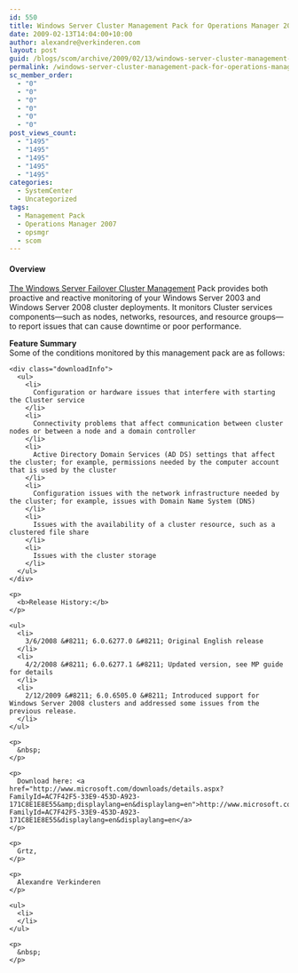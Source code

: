 ```yaml
---
id: 550
title: Windows Server Cluster Management Pack for Operations Manager 2007
date: 2009-02-13T14:04:00+10:00
author: alexandre@verkinderen.com
layout: post
guid: /blogs/scom/archive/2009/02/13/windows-server-cluster-management-pack-for-operations-manager-2007.aspx
permalink: /windows-server-cluster-management-pack-for-operations-manager-2007/
sc_member_order:
  - "0"
  - "0"
  - "0"
  - "0"
  - "0"
  - "0"
post_views_count:
  - "1495"
  - "1495"
  - "1495"
  - "1495"
  - "1495"
categories:
  - SystemCenter
  - Uncategorized
tags:
  - Management Pack
  - Operations Manager 2007
  - opsmgr
  - scom
---
```

#### Overview

<div class="downloadInfo">
  <span><a href="http://www.microsoft.com/downloads/details.aspx?FamilyId=AC7F42F5-33E9-453D-A923-171C8E1E8E55&amp;displaylang=en&displaylang=en">The Windows Server Failover Cluster Management</a> Pack provides both proactive and reactive monitoring of your Windows Server 2003 and Windows Server 2008 cluster deployments. It monitors Cluster services components&mdash;such as nodes, networks, resources, and resource groups&mdash;to report issues that can cause downtime or poor performance. </p> 
  
  <p>
    <b>Feature Summary </b><br />Some of the conditions monitored by this management pack are as follows: <br /></span></div> 
    
    <div class="downloadInfo">
      <ul>
        <li>
          Configuration or hardware issues that interfere with starting the Cluster service
        </li>
        <li>
          Connectivity problems that affect communication between cluster nodes or between a node and a domain controller
        </li>
        <li>
          Active Directory Domain Services (AD DS) settings that affect the cluster; for example, permissions needed by the computer account that is used by the cluster
        </li>
        <li>
          Configuration issues with the network infrastructure needed by the cluster; for example, issues with Domain Name System (DNS)
        </li>
        <li>
          Issues with the availability of a cluster resource, such as a clustered file share
        </li>
        <li>
          Issues with the cluster storage
        </li>
      </ul>
    </div>
    
    <p>
      <b>Release History:</b>
    </p>
    
    <ul>
      <li>
        3/6/2008 &#8211; 6.0.6277.0 &#8211; Original English release
      </li>
      <li>
        4/2/2008 &#8211; 6.0.6277.1 &#8211; Updated version, see MP guide for details
      </li>
      <li>
        2/12/2009 &#8211; 6.0.6505.0 &#8211; Introduced support for Windows Server 2008 clusters and addressed some issues from the previous release.
      </li>
    </ul>
    
    <p>
      &nbsp;
    </p>
    
    <p>
      Download here: <a href="http://www.microsoft.com/downloads/details.aspx?FamilyId=AC7F42F5-33E9-453D-A923-171C8E1E8E55&amp;displaylang=en&displaylang=en">http://www.microsoft.com/downloads/details.aspx?FamilyId=AC7F42F5-33E9-453D-A923-171C8E1E8E55&displaylang=en&displaylang=en</a>
    </p>
    
    <p>
      Grtz,
    </p>
    
    <p>
      Alexandre Verkinderen
    </p>
    
    <ul>
      <li>
      </li>
    </ul>
    
    <p>
      &nbsp;
    </p>
